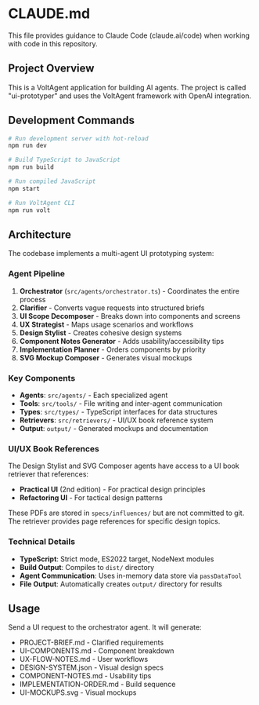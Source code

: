 # CLAUDE.md

This file provides guidance to Claude Code (claude.ai/code) when working with code in this repository.

## Project Overview

This is a VoltAgent application for building AI agents. The project is called "ui-prototyper" and uses the VoltAgent framework with OpenAI integration.

## Development Commands

```bash
# Run development server with hot-reload
npm run dev

# Build TypeScript to JavaScript
npm run build

# Run compiled JavaScript
npm start

# Run VoltAgent CLI
npm run volt
```

## Architecture

The codebase implements a multi-agent UI prototyping system:

### Agent Pipeline
1. **Orchestrator** (`src/agents/orchestrator.ts`) - Coordinates the entire process
2. **Clarifier** - Converts vague requests into structured briefs
3. **UI Scope Decomposer** - Breaks down into components and screens
4. **UX Strategist** - Maps usage scenarios and workflows
5. **Design Stylist** - Creates cohesive design systems
6. **Component Notes Generator** - Adds usability/accessibility tips
7. **Implementation Planner** - Orders components by priority
8. **SVG Mockup Composer** - Generates visual mockups

### Key Components
- **Agents**: `src/agents/` - Each specialized agent
- **Tools**: `src/tools/` - File writing and inter-agent communication
- **Types**: `src/types/` - TypeScript interfaces for data structures
- **Retrievers**: `src/retrievers/` - UI/UX book reference system
- **Output**: `output/` - Generated mockups and documentation

### UI/UX Book References
The Design Stylist and SVG Composer agents have access to a UI book retriever that references:
- **Practical UI** (2nd edition) - For practical design principles
- **Refactoring UI** - For tactical design patterns

These PDFs are stored in `specs/influences/` but are not committed to git. The retriever provides page references for specific design topics.

### Technical Details
- **TypeScript**: Strict mode, ES2022 target, NodeNext modules
- **Build Output**: Compiles to `dist/` directory
- **Agent Communication**: Uses in-memory data store via `passDataTool`
- **File Output**: Automatically creates `output/` directory for results

## Usage

Send a UI request to the orchestrator agent. It will generate:
- PROJECT-BRIEF.md - Clarified requirements
- UI-COMPONENTS.md - Component breakdown
- UX-FLOW-NOTES.md - User workflows
- DESIGN-SYSTEM.json - Visual design specs
- COMPONENT-NOTES.md - Usability tips
- IMPLEMENTATION-ORDER.md - Build sequence
- UI-MOCKUPS.svg - Visual mockups